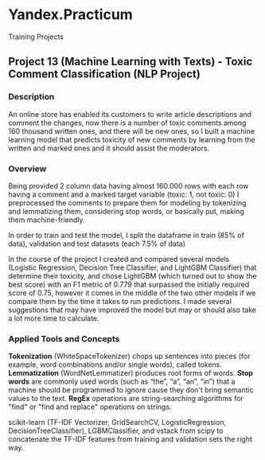 # Yandex.Practicum
Training Projects

## Project 13 (Machine Learning with Texts) - Toxic Comment Classification (NLP Project)


### Description
An online store has enabled its customers to write article descriptions and comment the changes, now there is a number of toxic comments among 160 thousand written ones, and there will be new ones, so I built a machine learning model that predicts toxicity of new comments by learning from the written and marked ones and it should assist the moderators.

### Overview

Being provided 2 column data having almost 160.000 rows with each row having a comment and a marked target variable (toxic: 1, not toxic: 0) I preprocessed the comments to prepare them for modeling by tokenizing and lemmatizing them, considering stop words, or basically put, making them machine-friendly. 

In order to train and test the model, I split the dataframe in train (85% of data), validation and test datasets (each 7.5% of data)

In the course of the project I created and compared several models (Logistic Regression, Decision Tree Classifier, and LightGBM Classifier) that determine their toxicity, and chose LightGBM (which turned out to show the best score) with an F1 metric of 0.779 that surpassed the initially required score of 0.75, however it comes in the middle of the two other models if we compare them by the time it takes to run predictions. I made several suggestions that may have improved the model but may or should also take a lot more time to calculate.

### Applied Tools and Concepts
**Tokenization** (WhiteSpaceTokenizer) chops up sentences into pieces (for example, word combinations and/or single words), called tokens.
**Lemmatization** (WordNetLemmatizer) produces root forms of words.
**Stop words** are commonly used words (such as “the”, “a”, “an”, “in”) that a machine should be programmed to ignore cause they don't bring semantic values to the text.
**RegEx** operations are string-searching algorithms for "find" or "find and replace" operations on strings.

scikit-learn (TF-IDF Vectorizer, GridSearchCV, LogisticRegression, DecisionTreeClassifier), LGBMClassifier, and vstack from scipy to concatenate the TF-IDF features from training and validation sets the right way.
